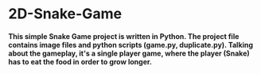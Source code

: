 # 2D-Snake-Game
#### This simple Snake Game project is written in Python. The project file contains image files and python scripts (game.py, duplicate.py). Talking about the gameplay, it's a single player game, where the player (Snake) has to eat the food in order to grow longer.
